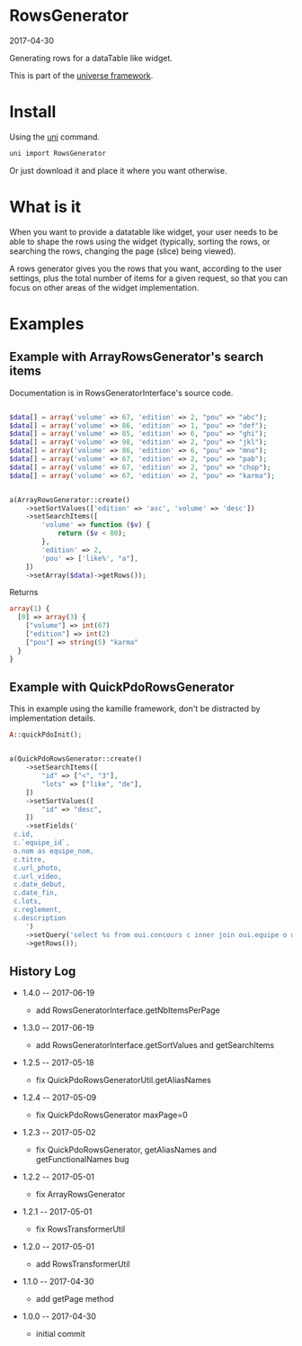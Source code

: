 RowsGenerator
================
2017-04-30



Generating rows for a dataTable like widget.


This is part of the [universe framework](https://github.com/karayabin/universe-snapshot).


Install
==========
Using the [uni](https://github.com/lingtalfi/universe-naive-importer) command.
```bash
uni import RowsGenerator
```

Or just download it and place it where you want otherwise.


What is it
==============
When you want to provide a datatable like widget, your user needs to be able to shape 
the rows using the widget (typically, sorting the rows, or searching the rows, changing the page (slice) being viewed).

A rows generator gives you the rows that you want, according to the user settings, 
plus the total number of items for a given request, so that you can focus on other areas of the widget implementation.









Examples
=============


Example with ArrayRowsGenerator's search items
----------------------------------------------------

Documentation is in RowsGeneratorInterface's source code.


```php

$data[] = array('volume' => 67, 'edition' => 2, "pou" => "abc");
$data[] = array('volume' => 86, 'edition' => 1, "pou" => "def");
$data[] = array('volume' => 85, 'edition' => 6, "pou" => "ghi");
$data[] = array('volume' => 98, 'edition' => 2, "pou" => "jkl");
$data[] = array('volume' => 86, 'edition' => 6, "pou" => "mno");
$data[] = array('volume' => 67, 'edition' => 2, "pou" => "pab");
$data[] = array('volume' => 67, 'edition' => 2, "pou" => "chop");
$data[] = array('volume' => 67, 'edition' => 2, "pou" => "karma");


a(ArrayRowsGenerator::create()
    ->setSortValues(['edition' => 'asc', 'volume' => 'desc'])
    ->setSearchItems([
        'volume' => function ($v) {
            return ($v < 80);
        },
        'edition' => 2,
        'pou' => ['like%', "a"],
    ])
    ->setArray($data)->getRows());
```

Returns

```php
array(1) {
  [0] => array(3) {
    ["volume"] => int(67)
    ["edition"] => int(2)
    ["pou"] => string(5) "karma"
  }
}

```



Example with QuickPdoRowsGenerator
------------------------------

This in example using the kamille framework, don't be distracted by implementation details.



```php
A::quickPdoInit();


a(QuickPdoRowsGenerator::create()
    ->setSearchItems([
        "id" => ["<", "3"],
        "lots" => ["like", "de"],
    ])
    ->setSortValues([
        "id" => "desc",
    ])
    ->setFields('
 c.id,
 c.`equipe_id`,
 o.nom as equipe_nom,
 c.titre,
 c.url_photo,
 c.url_video,
 c.date_debut,
 c.date_fin,
 c.lots,
 c.reglement,
 c.description      
    ')
    ->setQuery('select %s from oui.concours c inner join oui.equipe o on o.id=c.equipe_id')
    ->getRows());
```





History Log
------------------
    
- 1.4.0 -- 2017-06-19

    - add RowsGeneratorInterface.getNbItemsPerPage
    
- 1.3.0 -- 2017-06-19

    - add RowsGeneratorInterface.getSortValues and getSearchItems
    
- 1.2.5 -- 2017-05-18

    - fix QuickPdoRowsGeneratorUtil.getAliasNames
    
- 1.2.4 -- 2017-05-09

    - fix QuickPdoRowsGenerator maxPage=0
    
- 1.2.3 -- 2017-05-02

    - fix QuickPdoRowsGenerator, getAliasNames and getFunctionalNames bug
    
- 1.2.2 -- 2017-05-01

    - fix ArrayRowsGenerator
    
- 1.2.1 -- 2017-05-01

    - fix RowsTransformerUtil
    
- 1.2.0 -- 2017-05-01

    - add RowsTransformerUtil
    
- 1.1.0 -- 2017-04-30

    - add getPage method
    
- 1.0.0 -- 2017-04-30

    - initial commit
    